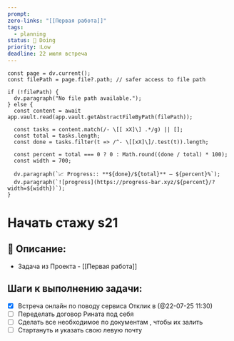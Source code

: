 ```yaml
---
prompt: 
zero-links: "[[Первая работа]]"
tags:
  - planning
status: 📌 Doing
priority: ❕Low
deadline: 22 июля встреча
---
```

```dataviewjs
const page = dv.current();
const filePath = page.file?.path; // safer access to file path

if (!filePath) {
  dv.paragraph("No file path available.");
} else {
  const content = await app.vault.read(app.vault.getAbstractFileByPath(filePath));
  
  const tasks = content.match(/- \[[ xX]\] .*/g) || [];
  const total = tasks.length;
  const done = tasks.filter(t => /^- \[[xX]\]/.test(t)).length;
  
  const percent = total === 0 ? 0 : Math.round((done / total) * 100);
  const width = 700;
  
  dv.paragraph(`📈 Progress:: **${done}/${total}** — ${percent}%`);
  dv.paragraph(`![progress](https://progress-bar.xyz/${percent}/?width=${width})`);
}

```
# Начать стажу s21
## 📑 Описание:
- Задача из Проекта - [[Первая работа]]

## Шаги к выполнению задачи:
- [x] Встреча онлайн по поводу сервиса Отклик в (@22-07-25 11:30)
- [ ] Переделать договор Рината под себя 
- [ ] Сделать все необходимое по документам , чтобы их залить
- [ ] Стартануть и указать свою левую почту